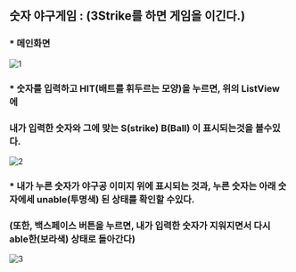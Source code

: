 ## 숫자 야구게임 : (3Strike를 하면 게임을 이긴다.)

### * 메인화면
![1](https://user-images.githubusercontent.com/37132897/154781739-5f7969c4-3d8d-49fc-9885-701b38769598.png)

### * 숫자를 입력하고 HIT(배트를 휘두르는 모양)을 누르면, 위의 ListView 에
### 내가 입력한 숫자와 그에 맞는 S(strike) B(Ball) 이 표시되는것을 볼수있다.
![2](https://user-images.githubusercontent.com/37132897/154781744-6524cb7d-f771-47d7-b61e-0927efd32b44.png)

### * 내가 누른 숫자가 야구공 이미지 위에 표시되는 것과, 누른 숫자는 아래 숫자에세 unable(투명색) 된 상태를 확인할 수있다.
### (또한, 백스페이스 버튼을 누르면, 내가 입력한 숫자가 지워지면서 다시 able한(보라색) 상태로 돌아간다)
![3](https://user-images.githubusercontent.com/37132897/154781748-7c1dd2b4-8b16-412b-8626-7881006724e4.png)
